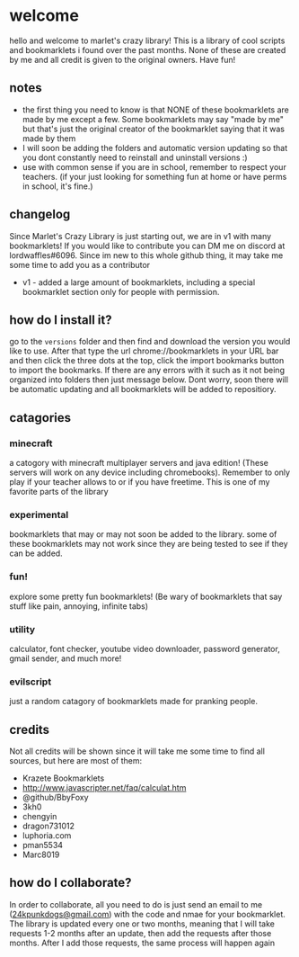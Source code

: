 # welcome
hello and welcome to marlet's crazy library! This is a library of cool scripts and bookmarklets i found over the past months. None of these are created by me and all credit is given to the original owners. Have fun!
## notes 
- the first thing you need to know is that NONE of these bookmarklets are made by me except a few. Some bookmarklets may say "made by me" but that's just the original creator of the bookmarklet saying that it was made by them
- I will soon be adding the folders and automatic version updating so that you dont constantly need to reinstall and uninstall versions :) 
- use with common sense if you are in school, remember to respect your teachers. (if your just looking for something fun at home or have perms in school, it's fine.)
## changelog
Since Marlet's Crazy Library is just starting out, we are in v1 with many bookmarklets! If you would like to contribute you can DM me on discord at lordwaffles#6096. Since im new to this whole github thing, it may take me some time to add you as a contributor
+ v1 - added a large amount of bookmarklets, including a special bookmarklet section only for people with permission.
## how do I install it?
go to the `versions` folder and then find and download the version you would like to use. After that type the url chrome://bookmarklets in your URL bar and then click the three dots at the top, click the import bookmarks button to import the bookmarks. If there are any errors with it such as it not being organized into folders then just message below. Dont worry, soon there will be automatic updating and all bookmarklets will be added to repositiory.
## catagories
### minecraft
a catogory with minecraft multiplayer servers and java edition! (These servers will work on any device including chromebooks). Remember to only play if your teacher allows to or if you have freetime. This is one of my favorite parts of the library
### experimental
bookmarklets that may or may not soon be added to the library. some of these bookmarklets may not work since they are being tested to see if they can be added.
### fun!
explore some pretty fun bookmarklets! (Be wary of bookmarklets that say stuff like pain, annoying, infinite tabs)
### utility
calculator, font checker, youtube video downloader, password generator, gmail sender, and much more!
### evilscript
just a random catagory of bookmarklets made for pranking people.
## credits
Not all credits will be shown since it will take me some time to find all sources, but here are most of them:
+ Krazete Bookmarklets
+ http://www.javascripter.net/faq/calculat.htm
+ @github/BbyFoxy
+ 3kh0
+ chengyin
+ dragon731012
+ luphoria.com
+ pman5534
+ Marc8019
## how do I collaborate?
In order to collaborate, all you need to do is just send an email to me (24kpunkdogs@gmail.com) with the code and nmae for your bookmarklet. The library is updated every one or two months, meaning that I will take requests 1-2 months after an update, then add the requests after those months. After I add those requests, the same process will happen again
